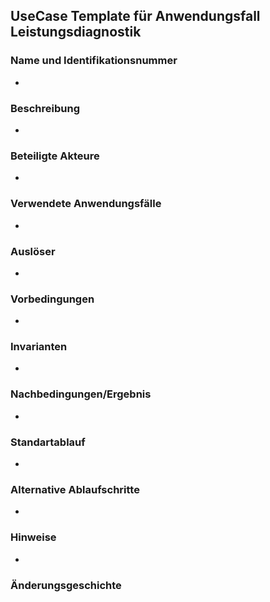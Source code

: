 ## UseCase Template für Anwendungsfall Leistungsdiagnostik

### Name und Identifikationsnummer
- 
  
### Beschreibung
- 

### Beteiligte Akteure
- 
### Verwendete Anwendungsfälle
- 
  
### Auslöser
-
### Vorbedingungen
-   
### Invarianten
-

### Nachbedingungen/Ergebnis
-

### Standartablauf
-

### Alternative Ablaufschritte
-

### Hinweise
-

### Änderungsgeschichte
